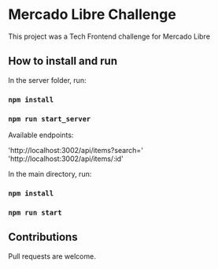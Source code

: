 # Mercado Libre Challenge

This project was a Tech Frontend challenge for Mercado Libre

## How to install and run

In the server folder, run:

### `npm install`

### `npm run start_server`

Available endpoints:

'http://localhost:3002/api/items?search='
'http://localhost:3002/api/items/:id'

In the main directory, run:

### `npm install`

### `npm run start`

## Contributions

Pull requests are welcome.
